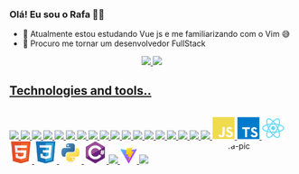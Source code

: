 ### Olá! Eu sou o Rafa 👋😀


- 🌱 Atualmente estou estudando Vue js e me familiarizando com o Vim 😅
- 👯 Procuro me tornar um desenvolvedor FullStack

<div align="center">
  <a href="https://github.com/RafaelM4gn">
  <img height="180em" src="https://github-readme-stats.vercel.app/api?username=RafaelM4gn&show_icons=true&theme=onedark&include_all_commits=true&count_private=true"/>
  <img height="180em" src="https://github-readme-stats.vercel.app/api/top-langs/?username=RafaelM4gn&layout=compact&langs_count=7&theme=onedark"/>
</div>

## Technologies and tools..
<div style="display: inline_block"><br>
  <img width="40" src="https://cdn.jsdelivr.net/gh/devicons/devicon/icons/c/c-original.svg" />
  <img width="40" src="https://cdn.jsdelivr.net/gh/devicons/devicon/icons/cplusplus/cplusplus-original.svg" />
  <img width="40" src="https://cdn.jsdelivr.net/gh/devicons/devicon/icons/csharp/csharp-original.svg" />
  <img width="40" src="https://cdn.jsdelivr.net/gh/devicons/devicon/icons/cmake/cmake-original.svg" />
  <img width="40" src="https://cdn.jsdelivr.net/gh/devicons/devicon/icons/css3/css3-original.svg" />
  <img width="40" src="https://cdn.jsdelivr.net/gh/devicons/devicon/icons/html5/html5-original.svg" />
  <img width="40" src="https://cdn.jsdelivr.net/gh/devicons/devicon/icons/javascript/javascript-original.svg" />
  <img width="40" src="https://cdn.jsdelivr.net/gh/devicons/devicon/icons/vuejs/vuejs-original.svg" />
  <img width="40" src="https://cdn.jsdelivr.net/gh/devicons/devicon/icons/nuxtjs/nuxtjs-original.svg" />
  <img width="40" src="https://cdn.jsdelivr.net/gh/devicons/devicon/icons/docker/docker-original.svg" />
  <img width="40" src="https://cdn.jsdelivr.net/gh/devicons/devicon/icons/git/git-original.svg" />
  <img width="40" src="https://cdn.jsdelivr.net/gh/devicons/devicon/icons/java/java-original.svg" /> 
  <img width="40" src="https://cdn.jsdelivr.net/gh/devicons/devicon/icons/latex/latex-original.svg" />
  <img width="40" src="https://cdn.jsdelivr.net/gh/devicons/devicon/icons/lua/lua-original.svg" />
  <img width="40" src="https://cdn.jsdelivr.net/gh/devicons/devicon/icons/linux/linux-original.svg" />
  <img width="40" src="https://cdn.jsdelivr.net/gh/devicons/devicon/icons/python/python-original.svg" />
  <img width="40" src="https://cdn.jsdelivr.net/gh/devicons/devicon/icons/unity/unity-original.svg" />
  <img width="40" src="https://cdn.jsdelivr.net/gh/devicons/devicon/icons/vuetify/vuetify-original.svg" />
  <img width="40" src="https://raw.githubusercontent.com/devicons/devicon/master/icons/javascript/javascript-plain.svg">
  <img width="40" src="https://raw.githubusercontent.com/devicons/devicon/master/icons/typescript/typescript-plain.svg">
  <img width="40" src="https://raw.githubusercontent.com/devicons/devicon/master/icons/react/react-original.svg">
  <img width="40" src="https://raw.githubusercontent.com/devicons/devicon/master/icons/html5/html5-original.svg">
  <img width="40" src="https://raw.githubusercontent.com/devicons/devicon/master/icons/css3/css3-original.svg">
  <img width="40" src="https://raw.githubusercontent.com/devicons/devicon/master/icons/python/python-original.svg">
  <img width="40" src="https://raw.githubusercontent.com/devicons/devicon/master/icons/csharp/csharp-original.svg">
  <img width="30" src="https://avatars.githubusercontent.com/u/6471485?s=200&v=4">
  <img width="30" src="pics/vite.svg">
  <img width="30" src="https://cdn.jsdelivr.net/gh/devicons/devicon/icons/heroku/heroku-plain.svg">
  <img align="right" alt="Rafa-pic" height="150" width="150" style="border-radius:100px;" src="https://cdn.discordapp.com/attachments/698428639339085837/1009301959959908383/ezgif-3-042565b380.gif">
</div>






<!--
![Snake animation](https://github.com/Math-Vieira/Math-Vieira/blob/output/github-contribution-grid-snake.svg)

</div>


**RafaelM4gn/RafaelM4gn** is a ✨ _special_ ✨ repository because its `README.md` (this file) appears on your GitHub profile.

Here are some ideas to get you started:

- 🔭 I’m currently working on ...
- 🌱 I’m currently learning ...
- 👯 I’m looking to collaborate on ...
- 🤔 I’m looking for help with ...
- 💬 Ask me about ...
- 📫 How to reach me: ...
- 😄 Pronouns: ...
- ⚡ Fun fact: ...
-->

